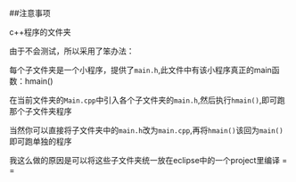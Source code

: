 ##注意事项

c++程序的文件夹

由于不会测试，所以采用了笨办法：

每个子文件夹是一个小程序，提供了`main.h`,此文件中有该小程序真正的main函数：hmain()

在当前文件夹的`Main.cpp`中引入各个子文件夹的`main.h`,然后执行`hmain()`,即可跑那个子文件夹程序

当然你可以直接将子文件夹中的`main.h`改为`main.cpp`,再将`hmain()`该回为`main()`即可跑单独的程序

我这么做的原因是可以将这些子文件夹统一放在eclipse中的一个project里编译 = =
